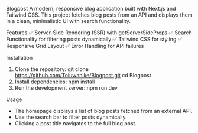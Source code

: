 Blogpost
A modern, responsive blog application built with Next.js and Tailwind CSS. This project fetches blog posts from an API and displays them in a clean, minimalistic UI with search functionality.

Features
✅ Server-Side Rendering (SSR) with getServerSideProps
✅ Search Functionality for filtering posts dynamically
✅ Tailwind CSS for styling
✅ Responsive Grid Layout
✅ Error Handling for API failures


Installation
1. Clone the repository:
git clone https://github.com/Toluwanike/Blogpost.git
cd Blogpost
2. Install dependencies:
npm install
3. Run the development server:
npm run dev


Usage
- The homepage displays a list of blog posts fetched from an external API.
- Use the search bar to filter posts dynamically.
- Clicking a post title navigates to the full blog post.
